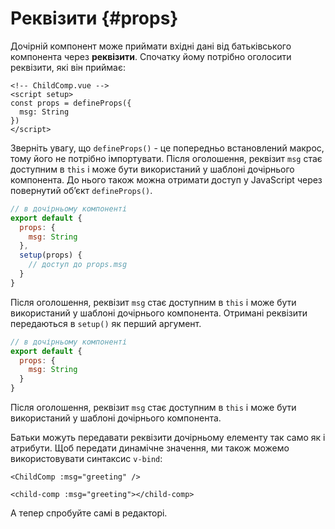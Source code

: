 # Реквізити {#props}

Дочірній компонент може приймати вхідні дані від батьківського компонента через **реквізити**. Спочатку йому потрібно оголосити реквізити, які він приймає:

<div class="composition-api">
<div class="sfc">

```vue
<!-- ChildComp.vue -->
<script setup>
const props = defineProps({
  msg: String
})
</script>
```

Зверніть увагу, що `defineProps()` - це попередньо встановлений макрос, тому його не потрібно імпортувати. Після оголошення, реквізит `msg` стає доступним в `this` і може бути використаний у шаблоні дочірнього компонента. До нього також можна отримати доступ у JavaScript через повернутий об’єкт `defineProps()`.

</div>

<div class="html">

```js
// в дочірньому компоненті
export default {
  props: {
    msg: String
  },
  setup(props) {
    // доступ до props.msg
  }
}
```

Після оголошення, реквізит `msg` стає доступним в `this` і може бути використаний у шаблоні дочірнього компонента. Отримані реквізити передаються в `setup()` як перший аргумент.

</div>

</div>

<div class="options-api">

```js
// в дочірньому компоненті
export default {
  props: {
    msg: String
  }
}
```

Після оголошення, реквізит `msg` стає доступним в `this` і може бути використаний у шаблоні дочірнього компонента.

</div>

Батьки можуть передавати реквізити дочірньому елементу так само як і атрибути. Щоб передати динамічне значення, ми також можемо використовувати синтаксис `v-bind`:  

<div class="sfc">

```vue-html
<ChildComp :msg="greeting" />
```

</div>
<div class="html">

```vue-html
<child-comp :msg="greeting"></child-comp>
```

</div>

А тепер спробуйте самі в редакторі.
